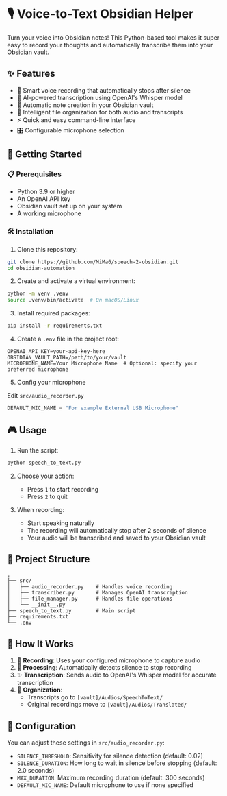 # 🎙️ Voice-to-Text Obsidian Helper

Turn your voice into Obsidian notes! This Python-based tool makes it super easy to record your thoughts and automatically transcribe them into your Obsidian vault.

## ✨ Features

- 🎤 Smart voice recording that automatically stops after silence
- 🤖 AI-powered transcription using OpenAI's Whisper model
- 📝 Automatic note creation in your Obsidian vault
- 🎯 Intelligent file organization for both audio and transcripts
- ⚡ Quick and easy command-line interface
- 🎛️ Configurable microphone selection

## 🚀 Getting Started

### 📋 Prerequisites

- Python 3.9 or higher
- An OpenAI API key
- Obsidian vault set up on your system
- A working microphone

### 🛠️ Installation

1. Clone this repository:

```bash
git clone https://github.com/MiMa6/speech-2-obsidian.git
cd obsidian-automation
```

2. Create and activate a virtual environment:

```bash
python -m venv .venv
source .venv/bin/activate  # On macOS/Linux
```

3. Install required packages:

```bash
pip install -r requirements.txt
```

4. Create a `.env` file in the project root:

```env
OPENAI_API_KEY=your-api-key-here
OBSIDIAN_VAULT_PATH=/path/to/your/vault
MICROPHONE_NAME=Your Microphone Name  # Optional: specify your preferred microphone
```

5. Config your microphone

Edit `src/audio_recorder.py`

```Python
DEFAULT_MIC_NAME = "For example External USB Microphone"
```

## 🎮 Usage

1. Run the script:

```bash
python speech_to_text.py
```

2. Choose your action:

   - Press `1` to start recording
   - Press `2` to quit

3. When recording:
   - Start speaking naturally
   - The recording will automatically stop after 2 seconds of silence
   - Your audio will be transcribed and saved to your Obsidian vault

## 📁 Project Structure

```
.
├── src/
│   ├── audio_recorder.py    # Handles voice recording
│   ├── transcriber.py       # Manages OpenAI transcription
│   ├── file_manager.py      # Handles file operations
│   └── __init__.py
├── speech_to_text.py        # Main script
├── requirements.txt
└── .env
```

## 🎯 How It Works

1. 🎤 **Recording**: Uses your configured microphone to capture audio
2. 🤖 **Processing**: Automatically detects silence to stop recording
3. ✨ **Transcription**: Sends audio to OpenAI's Whisper model for accurate transcription
4. 📝 **Organization**:
   - Transcripts go to `[vault]/Audios/SpeechToText/`
   - Original recordings move to `[vault]/Audios/Translated/`

## 🔧 Configuration

You can adjust these settings in `src/audio_recorder.py`:

- `SILENCE_THRESHOLD`: Sensitivity for silence detection (default: 0.02)
- `SILENCE_DURATION`: How long to wait in silence before stopping (default: 2.0 seconds)
- `MAX_DURATION`: Maximum recording duration (default: 300 seconds)
- `DEFAULT_MIC_NAME`: Default microphone to use if none specified
